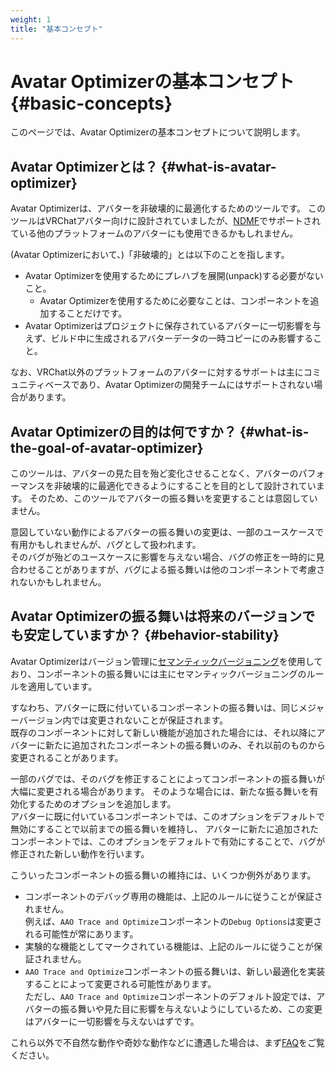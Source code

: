 ```yaml
---
weight: 1
title: "基本コンセプト"
---
```


# Avatar Optimizerの基本コンセプト {#basic-concepts}

このページでは、Avatar Optimizerの基本コンセプトについて説明します。

## Avatar Optimizerとは？ {#what-is-avatar-optimizer}

Avatar Optimizerは、アバターを非破壊的に最適化するためのツールです。
このツールはVRChatアバター向けに設計されていましたが、[NDMF]でサポートされている他のプラットフォームのアバターにも使用できるかもしれません。

(Avatar Optimizerにおいて、)「非破壊的」とは以下のことを指します。
- Avatar Optimizerを使用するためにプレハブを展開(unpack)する必要がないこと。
  - Avatar Optimizerを使用するために必要なことは、コンポーネントを追加することだけです。
- Avatar Optimizerはプロジェクトに保存されているアバターに一切影響を与えず、ビルド中に生成されるアバターデータの一時コピーにのみ影響すること。

なお、VRChat以外のプラットフォームのアバターに対するサポートは主にコミュニティベースであり、Avatar Optimizerの開発チームにはサポートされない場合があります。

## Avatar Optimizerの目的は何ですか？ {#what-is-the-goal-of-avatar-optimizer}

このツールは、アバターの見た目を殆ど変化させることなく、アバターのパフォーマンスを非破壊的に最適化できるようにすることを目的として設計されています。
そのため、このツールでアバターの振る舞いを変更することは意図していません。

意図していない動作によるアバターの振る舞いの変更は、一部のユースケースで有用かもしれませんが、バグとして扱われます。\
そのバグが殆どのユースケースに影響を与えない場合、バグの修正を一時的に見合わせることがありますが、バグによる振る舞いは他のコンポーネントで考慮されないかもしれません。

## Avatar Optimizerの振る舞いは将来のバージョンでも安定していますか？ {#behavior-stability}

Avatar Optimizerはバージョン管理に[セマンティックバージョニング]を使用しており、コンポーネントの振る舞いには主にセマンティックバージョニングのルールを適用しています。

すなわち、アバターに既に付いているコンポーネントの振る舞いは、同じメジャーバージョン内では変更されないことが保証されます。\
既存のコンポーネントに対して新しい機能が追加された場合には、それ以降にアバターに新たに追加されたコンポーネントの振る舞いのみ、それ以前のものから変更されることがあります。

一部のバグでは、そのバグを修正することによってコンポーネントの振る舞いが大幅に変更される場合があります。
そのような場合には、新たな振る舞いを有効化するためのオプションを追加します。\
アバターに既に付いているコンポーネントでは、このオプションをデフォルトで無効にすることで以前までの振る舞いを維持し、
アバターに新たに追加されたコンポーネントでは、このオプションをデフォルトで有効にすることで、バグが修正された新しい動作を行います。

こういったコンポーネントの振る舞いの維持には、いくつか例外があります。

- コンポーネントのデバッグ専用の機能は、上記のルールに従うことが保証されません。\
  例えば、`AAO Trace and Optimize`コンポーネントの`Debug Options`は変更される可能性が常にあります。
- 実験的な機能としてマークされている機能は、上記のルールに従うことが保証されません。
- `AAO Trace and Optimize`コンポーネントの振る舞いは、新しい最適化を実装することによって変更される可能性があります。\
  ただし、`AAO Trace and Optimize`コンポーネントのデフォルト設定では、アバターの振る舞いや見た目に影響を与えないようにしているため、この変更はアバターに一切影響を与えないはずです。

これら以外で不自然な動作や奇妙な動作などに遭遇した場合は、まず[FAQ]をご覧ください。

[NDMF]: https://ndmf.nadena.dev/
[セマンティックバージョニング]: https://semver.org/lang/ja/spec/v2.0.0.html
[FAQ]: ../faq/
